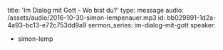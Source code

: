 title: 'Im Dialog mit Gott - Wo bist du?'
type: message
audio: /assets/audio/2016-10-30-simon-lempenauer.mp3
id: bb029891-1d2a-4a93-bc13-e72c753dd9a9
sermon_series: im-dialog-mit-gott
speaker:
  - simon-lemp
